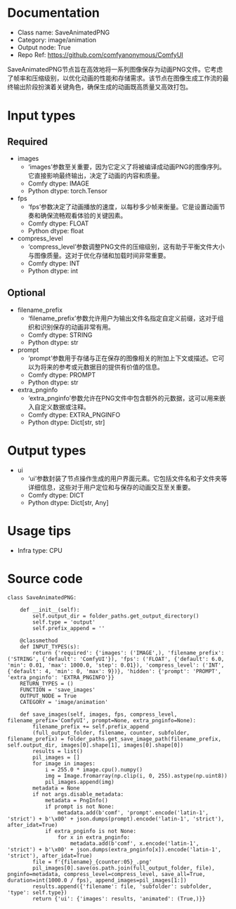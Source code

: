 # Documentation
- Class name: SaveAnimatedPNG
- Category: image/animation
- Output node: True
- Repo Ref: https://github.com/comfyanonymous/ComfyUI

SaveAnimatedPNG节点旨在高效地将一系列图像保存为动画PNG文件。它考虑了帧率和压缩级别，以优化动画的性能和存储需求。该节点在图像生成工作流的最终输出阶段扮演着关键角色，确保生成的动画既高质量又高效打包。

# Input types
## Required
- images
    - ‘images’参数至关重要，因为它定义了将被编译成动画PNG的图像序列。它直接影响最终输出，决定了动画的内容和质量。
    - Comfy dtype: IMAGE
    - Python dtype: torch.Tensor
- fps
    - ‘fps’参数决定了动画播放的速度，以每秒多少帧来衡量。它是设置动画节奏和确保流畅观看体验的关键因素。
    - Comfy dtype: FLOAT
    - Python dtype: float
- compress_level
    - ‘compress_level’参数调整PNG文件的压缩级别，这有助于平衡文件大小与图像质量。这对于优化存储和加载时间非常重要。
    - Comfy dtype: INT
    - Python dtype: int
## Optional
- filename_prefix
    - ‘filename_prefix’参数允许用户为输出文件名指定自定义前缀，这对于组织和识别保存的动画非常有用。
    - Comfy dtype: STRING
    - Python dtype: str
- prompt
    - ‘prompt’参数用于存储与正在保存的图像相关的附加上下文或描述。它可以为将来的参考或元数据目的提供有价值的信息。
    - Comfy dtype: PROMPT
    - Python dtype: str
- extra_pnginfo
    - ‘extra_pnginfo’参数允许在PNG文件中包含额外的元数据，这可以用来嵌入自定义数据或注释。
    - Comfy dtype: EXTRA_PNGINFO
    - Python dtype: Dict[str, str]

# Output types
- ui
    - ‘ui’参数封装了节点操作生成的用户界面元素。它包括文件名和子文件夹等详细信息，这些对于用户定位和与保存的动画交互至关重要。
    - Comfy dtype: DICT
    - Python dtype: Dict[str, Any]

# Usage tips
- Infra type: CPU

# Source code
```
class SaveAnimatedPNG:

    def __init__(self):
        self.output_dir = folder_paths.get_output_directory()
        self.type = 'output'
        self.prefix_append = ''

    @classmethod
    def INPUT_TYPES(s):
        return {'required': {'images': ('IMAGE',), 'filename_prefix': ('STRING', {'default': 'ComfyUI'}), 'fps': ('FLOAT', {'default': 6.0, 'min': 0.01, 'max': 1000.0, 'step': 0.01}), 'compress_level': ('INT', {'default': 4, 'min': 0, 'max': 9})}, 'hidden': {'prompt': 'PROMPT', 'extra_pnginfo': 'EXTRA_PNGINFO'}}
    RETURN_TYPES = ()
    FUNCTION = 'save_images'
    OUTPUT_NODE = True
    CATEGORY = 'image/animation'

    def save_images(self, images, fps, compress_level, filename_prefix='ComfyUI', prompt=None, extra_pnginfo=None):
        filename_prefix += self.prefix_append
        (full_output_folder, filename, counter, subfolder, filename_prefix) = folder_paths.get_save_image_path(filename_prefix, self.output_dir, images[0].shape[1], images[0].shape[0])
        results = list()
        pil_images = []
        for image in images:
            i = 255.0 * image.cpu().numpy()
            img = Image.fromarray(np.clip(i, 0, 255).astype(np.uint8))
            pil_images.append(img)
        metadata = None
        if not args.disable_metadata:
            metadata = PngInfo()
            if prompt is not None:
                metadata.add(b'comf', 'prompt'.encode('latin-1', 'strict') + b'\x00' + json.dumps(prompt).encode('latin-1', 'strict'), after_idat=True)
            if extra_pnginfo is not None:
                for x in extra_pnginfo:
                    metadata.add(b'comf', x.encode('latin-1', 'strict') + b'\x00' + json.dumps(extra_pnginfo[x]).encode('latin-1', 'strict'), after_idat=True)
        file = f'{filename}_{counter:05}_.png'
        pil_images[0].save(os.path.join(full_output_folder, file), pnginfo=metadata, compress_level=compress_level, save_all=True, duration=int(1000.0 / fps), append_images=pil_images[1:])
        results.append({'filename': file, 'subfolder': subfolder, 'type': self.type})
        return {'ui': {'images': results, 'animated': (True,)}}
```